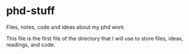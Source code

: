 # phd-stuff
Files, notes, code and ideas about my phd work

This file is the first file of the directory that I will use to store files, ideas, readings, and code.
